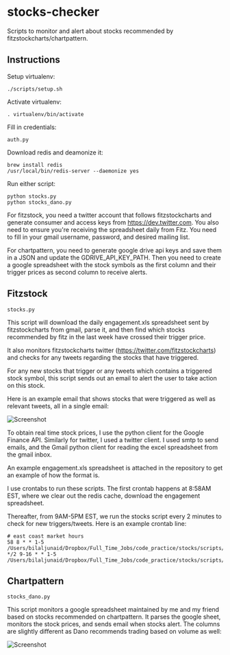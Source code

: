 # stocks-checker
Scripts to monitor and alert about stocks recommended by fitzstockcharts/chartpattern.

## Instructions

Setup virtualenv:

    ./scripts/setup.sh
    
Activate virtualenv:

    . virtualenv/bin/activate
    
Fill in credentials:

    auth.py
    
Download redis and deamonize it:

    brew install redis
    /usr/local/bin/redis-server --daemonize yes

Run either script:

    python stocks.py
    python stocks_dano.py

For fitzstock, you need a twitter account that follows fitzstockcharts and generate consumer and access keys from https://dev.twitter.com. You also need to ensure you're receiving the spreadsheet daily from Fitz. You need to fill in your gmail username, password, and desired mailing list.

For chartpattern, you need to generate google drive api keys and save them in a JSON and update the GDRIVE_API_KEY_PATH. Then you need to create a google spreadsheet with the stock symbols as the first column and their trigger prices as second column to receive alerts.
   
## Fitzstock

    stocks.py

This script will download the daily engagement.xls spreadsheet sent by fitzstockcharts from gmail, parse it, and then find which stocks recommended by fitz in the last week have crossed their trigger price.

It also monitors fitzstockcharts twitter (https://twitter.com/fitzstockcharts) and checks for any tweets regarding the stocks that have triggered.

For any new stocks that trigger or any tweets which contains a triggered stock symbol, this script sends out an email to alert the user to take action on this stock.

Here is an example email that shows stocks that were triggered as well as relevant tweets, all in a single email:

![Screenshot](https://cloud.githubusercontent.com/assets/1175122/25125605/486975f6-23e4-11e7-8b5e-68e2ce91bfd2.png)

To obtain real time stock prices, I use the python client for the Google Finance API. Similarly for twitter, I used a twitter client. I used smtp to send emails, and the Gmail python client for reading the excel spreadsheet from the gmail inbox.

An example engagement.xls spreadsheet is attached in the repository to get an example of how the format is.

I use crontabs to run these scripts. The first crontab happens at 8:58AM EST, where we clear out the redis cache, download the engagement spreadsheet. 

Thereafter, from 9AM-5PM EST, we run the stocks script every 2 minutes to check for new triggers/tweets. Here is an example crontab line:

```
# east coast market hours
58 8 * * 1-5 /Users/bilaljunaid/Dropbox/Full_Time_Jobs/code_practice/stocks/scripts/start_day.sh
*/2 9-16 * * 1-5 /Users/bilaljunaid/Dropbox/Full_Time_Jobs/code_practice/stocks/scripts/stocks.sh
```

## Chartpattern

    stocks_dano.py
    
This script monitors a google spreadsheet maintained by me and my friend based on stocks recommended on chartpattern. It parses the google sheet, monitors the stock prices, and sends email when stocks alert. The columns are slightly different as Dano recommends trading based on volume as well:

![Screenshot](https://cloud.githubusercontent.com/assets/1175122/25125614/4f90db44-23e4-11e7-8c4a-48c4e735285b.png)
